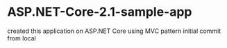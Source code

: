 # ASP.NET-Core-2.1-sample-app
created this application on ASP.NET Core using MVC pattern
initial commit from local
